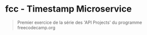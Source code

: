 # fcc - Timestamp Microservice

> Premier exercice de la série des 'API Projects' du programme freecodecamp.org


